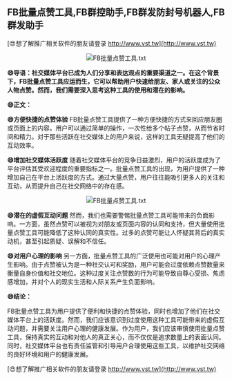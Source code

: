 ## **FB批量点赞工具,FB群控助手,FB群发防封号机器人,FB群发助手**

[😍想了解推广相关软件的朋友请登录 http://www.vst.tw](http://www.vst.tw)

 <center><img src="https://vst.tw/MP4/tuiguang/png/1.png" alt="FB批量点赞工具.txt"></center>

**😄导语：社交媒体平台已成为人们分享和表达观点的重要渠道之一。在这个背景下，FB批量点赞工具应运而生，它可以帮助用户快速给朋友、家人或关注的公众人物点赞。然而，我们需要深入思考这种工具的使用和潜在的影响。**

**😄正文：**

**😄方便快捷的点赞体验**
FB批量点赞工具提供了一种方便快捷的方式来回应朋友圈或页面上的内容。用户可以通过简单的操作，一次性给多个帖子点赞，从而节省时间和精力。对于那些活跃在社交媒体上的用户来说，这样的工具无疑提高了他们的互动效率。

**😄增加社交媒体活跃度**
随着社交媒体平台的竞争日益激烈，用户的活跃度成为了平台评估其受欢迎程度的重要指标之一。批量点赞工具的出现，为用户提供了一种增加自己在平台上活跃度的方式。通过大量点赞，用户往往能吸引更多人的关注和互动，从而提升自己在社交网络中的存在感。

 <center><img src="https://vst.tw/MP4/tuiguang/png/3.png" alt="FB批量点赞工具.txt"></center>

**😄潜在的虚假互动问题**
然而，我们也需要警惕批量点赞工具可能带来的负面影响。一方面，虽然点赞可以被视为对朋友或页面内容的认同和支持，但大量使用批量点赞工具可能降低了这种认同的真实性。过多的点赞可能让人怀疑其背后的真实动机，甚至引起质疑、误解和不信任。

**😄对用户心理的影响**
另一方面，批量点赞工具的广泛使用也可能对用户的心理产生影响。由于点赞被认为是一种社交认可和奖励，用户可能会过度依赖点赞数量来衡量自身价值和社交地位。这种过度关注点赞数的行为可能导致自尊心受损、焦虑感增加，并对个人的现实生活和人际关系产生负面影响。

**😄结论：**

FB批量点赞工具为用户提供了便利和快捷的点赞体验，同时也增加了他们在社交媒体平台上的活跃度。然而，我们应该意识到过度使用这种工具可能带来的虚假互动问题，并需要关注用户心理的健康发展。作为用户，我们应该审慎使用批量点赞工具，保持真实的互动和对他人的真正关心，而不仅仅是追求数量上的表面认同。同时，社交媒体平台也有责任监管和引导用户合理使用这些工具，以维护社交网络的良好环境和用户的健康发展。

[😍想了解推广相关软件的朋友请登录 http://www.vst.tw](http://www.vst.tw)



